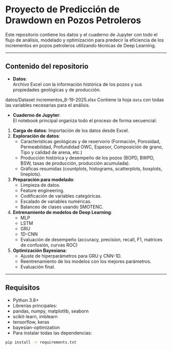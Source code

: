# Proyecto de Predicción de Drawdown en Pozos Petroleros

Este repositorio contiene los datos y el cuaderno de Jupyter con todo el flujo de análisis, modelado y optimización para predecir la eficiencia de los incrementos en pozos petroleros utilizando técnicas de Deep Learning.

---

## Contenido del repositorio

- **Datos**:  
  Archivo Excel con la información histórica de los pozos y sus propiedades geológicas y de producción.

datos/Dataset incrementos_8-19-2025.xlsx
Contiene la hoja `data` con todas las variables necesarias para el análisis.

- **Cuaderno de Jupyter**:  
El notebook principal organiza todo el proceso de forma secuencial:
1. **Carga de datos**: Importación de los datos desde Excel.
2. **Exploración de datos**:
   - Características geológicas y de reservorio (Formación, Porosidad, Permeabilidad, Profundidad OWC, Espesor, Composición de grano, Tipo y calidad de arena, etc.)
   - Producción histórica y desempeño de los pozos (BOPD, BWPD, BSW, tasas de producción, producción acumulada).
   - Gráficas resumidas (countplots, histograms, scatterplots, boxplots, lineplots).
3. **Preparación para modelado**:
   - Limpieza de datos.
   - Feature engineering.
   - Codificación de variables categóricas.
   - Escalado de variables numéricas.
   - Balanceo de clases usando SMOTENC.
4. **Entrenamiento de modelos de Deep Learning**:
   - MLP
   - LSTM
   - GRU
   - 1D-CNN
   - Evaluación de desempeño (accuracy, precision, recall, F1, matrices de confusión, curvas ROC)
5. **Optimización Bayesiana**:
   - Ajuste de hiperparámetros para GRU y CNN-1D.
   - Reentrenamiento de los modelos con los mejores parámetros.
   - Evaluación final.

---

## Requisitos

- Python 3.8+
- Librerías principales:
- pandas, numpy, matplotlib, seaborn
- scikit-learn, imblearn
- tensorflow, keras
- bayesian-optimization
- Para instalar todas las dependencias:
```bash
pip install -r requirements.txt
